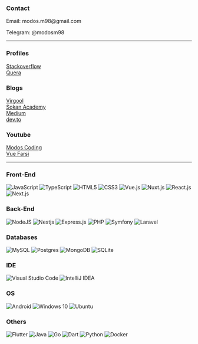 ### Contact

<p>Email: modos.m98@gmail.com</p>
<p>Telegram: @modosm98</p>

<hr>

### Profiles
<a href="https://stackoverflow.com/users/5651339/modos">Stackoverflow</a><br>
<a href="https://quera.ir/profile/449ybr">Quera</a>

### Blogs

<a href="https://virgool.io/@modos-coding">Virgool</a><br>
<a href="https://sokanacademy.com/profile/modos.m98">Sokan Academy</a><br>
<a href="https://modos-coding.medium.com/">Medium</a><br>
<a href="https://dev.to/modos">dev.to</a>

### Youtube

<a href="https://www.youtube.com/channel/UC_FNvEg2hnl0kiceK3SaUYA">Modos Coding</a><br>
<a href="https://www.youtube.com/@vuefarsi">Vue Farsi</a>

<hr>

### Front-End
<div float="right">
<img alt="JavaScript" src="https://img.shields.io/badge/javascript-%23323330.svg?style=for-the-badge&logo=javascript&logoColor=%23F7DF1E"/>
 <img alt="TypeScript" src="https://img.shields.io/badge/TypeScript-grey?style=for-the-badge&logo=typescript"/>
<img alt="HTML5" src="https://img.shields.io/badge/html5-%23E34F26.svg?style=for-the-badge&logo=html5&logoColor=white"/>
<img alt="CSS3" src="https://img.shields.io/badge/css3-%231572B6.svg?style=for-the-badge&logo=css3&logoColor=white"/>
<img alt="Vue.js" src="https://img.shields.io/badge/vuejs-%2335495e.svg?style=for-the-badge&logo=vue-dot-js&logoColor=%234FC08D"/>
<img alt="Nuxt.js" src="https://img.shields.io/badge/Nuxt-grey?style=for-the-badge&logo=nuxt"/>
<img alt="React.js" src="https://img.shields.io/badge/React-61DAFB.svg?style=for-the-badge&logo=React&logoColor=black"/>
 <img alt="Next.js" src="https://img.shields.io/badge/Next-grey?style=for-the-badge&logo=nextdotjs"/>
</div>

### Back-End
<div float="right">
<img alt="NodeJS" src="https://img.shields.io/badge/node.js-%2343853D.svg?style=for-the-badge&logo=node-dot-js&logoColor=white"/>
<img alt="Nestjs" src="https://img.shields.io/badge/NestJS-E0234E.svg?style=for-the-badge&logo=NestJS&logoColor=white"/>
<img alt="Express.js" src="https://img.shields.io/badge/express.js-%23404d59.svg?style=for-the-badge&logo=express&logoColor=%2361DAFB"/>
<img alt="PHP" src="https://img.shields.io/badge/php-%23777BB4.svg?style=for-the-badge&logo=php&logoColor=white"/>
<img alt="Symfony" src="https://img.shields.io/badge/Symfony-000000.svg?style=for-the-badge&logo=Symfony&logoColor=white"/>
<img alt="Laravel" src="https://img.shields.io/badge/laravel-%23FF2D20.svg?style=for-the-badge&logo=laravel&logoColor=white"/>
</div>

### Databases
<div float="right">
<img alt="MySQL" src="https://img.shields.io/badge/mysql-%2300f.svg?style=for-the-badge&logo=mysql&logoColor=white"/>
<img alt="Postgres" src ="https://img.shields.io/badge/postgres-%23316192.svg?style=for-the-badge&logo=postgresql&logoColor=white"/>
<img alt="MongoDB" src ="https://img.shields.io/badge/MongoDB-%234ea94b.svg?style=for-the-badge&logo=mongodb&logoColor=white"/>
<img alt="SQLite" src ="https://img.shields.io/badge/sqlite-%2307405e.svg?style=for-the-badge&logo=sqlite&logoColor=white"/>
</div>

### IDE
<div float="right">
<img alt="Visual Studio Code" src="https://img.shields.io/badge/VisualStudioCode-0078d7.svg?style=for-the-badge&logo=visual-studio-code&logoColor=white"/>
 <img alt="IntelliJ IDEA" src="https://img.shields.io/badge/IntelliJIDEA-000000.svg?style=for-the-badge&logo=intellij-idea&logoColor=white"/>
</div>

### OS
<div float="right">
<img alt="Android" src="https://img.shields.io/badge/Android-3DDC84?style=for-the-badge&logo=android&logoColor=white" />
<img alt="Windows 10" src="https://img.shields.io/badge/Windows-0078D6?style=for-the-badge&logo=windows&logoColor=white" />
<img alt="Ubuntu" src="https://img.shields.io/badge/Ubuntu-E95420.svg?style=for-the-badge&logo=Ubuntu&logoColor=white" />
</div>

### Others
<div float="right">
<img alt="Flutter" src="https://img.shields.io/badge/Flutter-%2302569B.svg?style=for-the-badge&logo=Flutter&logoColor=white" />
<img alt="Java" src="https://img.shields.io/badge/java-%23ED8B00.svg?style=for-the-badge&logo=java&logoColor=white"/>
<img alt="Go" src="https://img.shields.io/badge/go-%2300ADD8.svg?style=for-the-badge&logo=go&logoColor=white"/>
<img alt="Dart" src="https://img.shields.io/badge/dart-%230175C2.svg?style=for-the-badge&logo=dart&logoColor=white"/> 
<img alt="Python" src="https://img.shields.io/badge/Python-3776AB.svg?style=for-the-badge&logo=Python&logoColor=white"/> 
<img alt="Docker" src="https://img.shields.io/badge/Docker-2496ED.svg?style=for-the-badge&logo=Docker&logoColor=white"/> 
</div>



